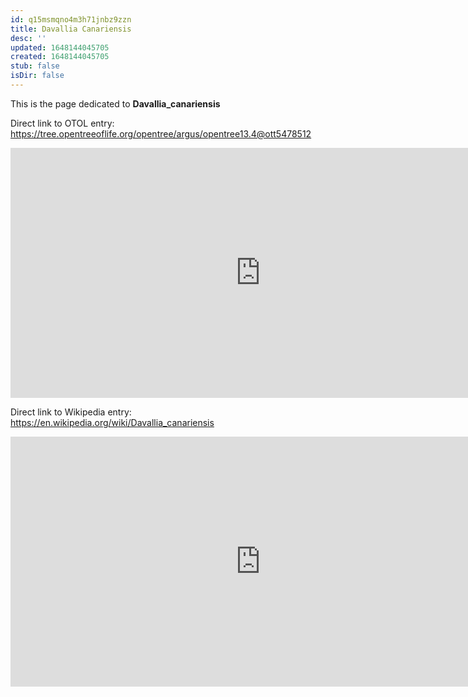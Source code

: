 ```yaml
---
id: q15msmqno4m3h71jnbz9zzn
title: Davallia Canariensis
desc: ''
updated: 1648144045705
created: 1648144045705
stub: false
isDir: false
---
```

This is the page dedicated to **Davallia_canariensis**


Direct link to OTOL entry: https://tree.opentreeoflife.org/opentree/argus/opentree13.4@ott5478512



<html>
    <body>
    <iframe src="https://tree.opentreeoflife.org/opentree/argus/opentree13.4@ott5478512"
    width="800" height="400" frameborder="0" allowfullscreen> </iframe>
    </body>
</html>
    


Direct link to Wikipedia entry: https://en.wikipedia.org/wiki/Davallia_canariensis



<html>
    <body>
    <iframe src="https://en.wikipedia.org/wiki/Davallia_canariensis"
    width="800" height="400" frameborder="0" allowfullscreen> </iframe>
    </body>
</html>
    
